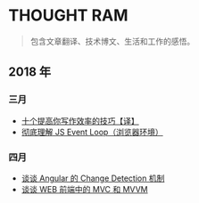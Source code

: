 # THOUGHT RAM

> 包含文章翻译、技术博文、生活和工作的感悟。


## 2018 年

### 三月

* [十个提高你写作效率的技巧【译】](https://github.com/daihere1993/ThoughtRam/issues/1)
* [彻底理解 JS Event Loop（浏览器环境）](https://github.com/daihere1993/ThoughtRam/issues/2)

### 四月

* [谈谈 Angular 的 Change Detection 机制](https://github.com/daihere1993/ThoughtRam/issues/3)
* [谈谈 WEB 前端中的 MVC 和 MVVM](https://github.com/daihere1993/ThoughtRam/issues/4)
